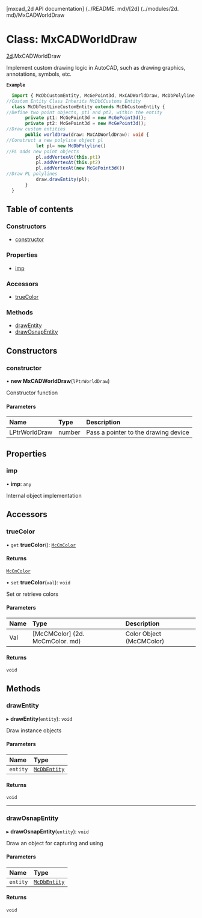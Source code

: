 [mxcad_2d API documentation] (../README. md)/[2d] (../modules/2d. md)/MxCADWorldDraw

# Class: MxCADWorldDraw

[2d](../modules/2d.md).MxCADWorldDraw

Implement custom drawing logic in AutoCAD, such as drawing graphics, annotations, symbols, etc.

**`Example`**

```ts
  import { McDbCustomEntity, McGePoint3d, MxCADWorldDraw, McDbPolyline } from "mxcad";
//Custom Entity Class Inherits McDbCCustoms Entity
  class McDbTestLineCustomEntity extends McDbCustomEntity {
//Define two point objects, pt1 and pt2, within the entity
       private pt1: McGePoint3d = new McGePoint3d();
       private pt2: McGePoint3d = new McGePoint3d();
//Draw custom entities
       public worldDraw(draw: MxCADWorldDraw): void {
//Construct a new polyline object pl
           let pl= new McDbPolyline()
//PL adds new point objects
           pl.addVertexAt(this.pt1)
           pl.addVertexAt(this.pt2)
           pl.addVertexAt(new McGePoint3d())
//Draw PL polylines
           draw.drawEntity(pl);
       }
  }
```

## Table of contents

### Constructors

- [constructor](2d.MxCADWorldDraw.md#constructor)

### Properties

- [imp](2d.MxCADWorldDraw.md#imp)

### Accessors

- [trueColor](2d.MxCADWorldDraw.md#truecolor)

### Methods

- [drawEntity](2d.MxCADWorldDraw.md#drawentity)
- [drawOsnapEntity](2d.MxCADWorldDraw.md#drawosnapentity)

## Constructors

### constructor

• **new MxCADWorldDraw**(`lPtrWorldDraw`)

Constructor function

#### Parameters

| Name | Type | Description |
| :------ | :------ | :------ |
|LPtrWorldDraw | number | Pass a pointer to the drawing device|

## Properties

### imp

• **imp**: `any`

Internal object implementation

## Accessors

### trueColor

• `get` **trueColor**(): [`McCmColor`](2d.McCmColor.md)

#### Returns

[`McCmColor`](2d.McCmColor.md)

• `set` **trueColor**(`val`): `void`

Set or retrieve colors

#### Parameters

| Name | Type | Description |
| :------ | :------ | :------ |
|Val | [McCMColor] (2d. McCmColor. md) | Color Object (McCMColor)|

#### Returns

`void`

## Methods

### drawEntity

▸ **drawEntity**(`entity`): `void`

Draw instance objects

#### Parameters

| Name | Type |
| :------ | :------ |
| `entity` | [`McDbEntity`](2d.McDbEntity.md) |

#### Returns

`void`

___

### drawOsnapEntity

▸ **drawOsnapEntity**(`entity`): `void`

Draw an object for capturing and using

#### Parameters

| Name | Type |
| :------ | :------ |
| `entity` | [`McDbEntity`](2d.McDbEntity.md) |

#### Returns

`void`
